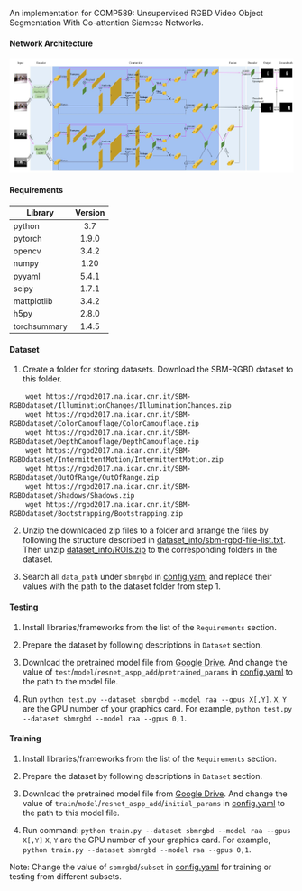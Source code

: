An implementation for COMP589: Unsupervised RGBD Video Object Segmentation With Co-attention Siamese Networks.

#### Network Architecture 

![](RGBD_Co-attention_UVOS.jpg)

#### Requirements
| Library       | Version       |
| ------------- |:-------------:|
| python        | 3.7           |
| pytorch       | 1.9.0         |
| opencv        | 3.4.2         |
| numpy         | 1.20          |
| pyyaml        | 5.4.1         |
| scipy         | 1.7.1         |
| mattplotlib   | 3.4.2         |
| h5py          | 2.8.0         |
| torchsummary  | 1.4.5         |

#### Dataset
1. Create a folder for storing datasets. Download the SBM-RGBD dataset to this folder.
```
    wget https://rgbd2017.na.icar.cnr.it/SBM-RGBDdataset/IlluminationChanges/IlluminationChanges.zip
    wget https://rgbd2017.na.icar.cnr.it/SBM-RGBDdataset/ColorCamouflage/ColorCamouflage.zip
    wget https://rgbd2017.na.icar.cnr.it/SBM-RGBDdataset/DepthCamouflage/DepthCamouflage.zip
    wget https://rgbd2017.na.icar.cnr.it/SBM-RGBDdataset/IntermittentMotion/IntermittentMotion.zip
    wget https://rgbd2017.na.icar.cnr.it/SBM-RGBDdataset/OutOfRange/OutOfRange.zip
    wget https://rgbd2017.na.icar.cnr.it/SBM-RGBDdataset/Shadows/Shadows.zip
    wget https://rgbd2017.na.icar.cnr.it/SBM-RGBDdataset/Bootstrapping/Bootstrapping.zip
```

2. Unzip the downloaded zip files to a folder and arrange the files by following the structure described in [dataset_info/sbm-rgbd-file-list.txt](). Then unzip [dataset_info/ROIs.zip]() to the corresponding folders in the dataset.

3. Search all `data_path` under `sbmrgbd` in [config.yaml]() and replace their values with the path to the dataset folder from step 1.

#### Testing

1. Install libraries/frameworks from the list of the `Requirements` section.

2. Prepare the dataset by following descriptions in `Dataset` section.

3. Download the pretrained model file from [Google Drive](https://drive.google.com/file/d/1d7hpX_w9bQCpn-w1hBH89DsNw1pE5N0x). And change the value of `test`/`model`/`resnet_aspp_add`/`pretrained_params` in [config.yaml]() to the path to the model file.

4. Run `python test.py --dataset sbmrgbd --model raa --gpus X[,Y]`. `X`, `Y` are the GPU number of your graphics card. For example, `python test.py --dataset sbmrgbd --model raa --gpus 0,1`.

#### Training

1. Install libraries/frameworks from the list of the `Requirements` section.

2. Prepare the dataset by following descriptions in `Dataset` section.

3. Download the pretrained model file from [Google Drive](https://drive.google.com/file/d/1qr22otbopnF9A8jAwqSQVa2EaOSNMTk3). And change the value of `train`/`model`/`resnet_aspp_add`/`initial_params` in [config.yaml]() to the path to this model file.

4. Run command: `python train.py --dataset sbmrgbd --model raa --gpus X[,Y]` `X`, `Y` are the GPU number of your graphics card. For example, `python train.py --dataset sbmrgbd --model raa --gpus 0,1`.

Note: Change the value of `sbmrgbd`/`subset` in [config.yaml]() for training or testing from different subsets.
